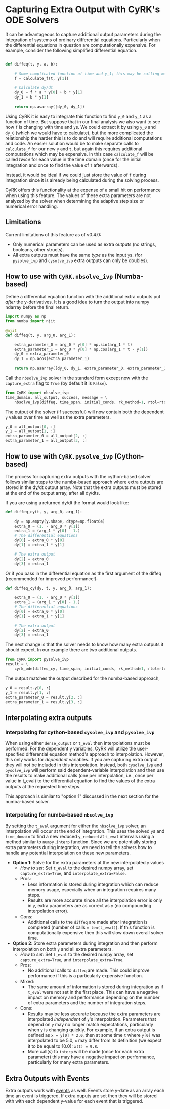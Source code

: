 # Capturing Extra Output with CyRK's ODE Solvers

It can be advantageous to capture additional output parameters during the integration of systems of ordinary differential equations.
Particularly when the differential equations in question are computationally expensive. For example, consider the following simplified differential equation.

```python

def diffeq(t, y, a, b):
    
    # Some complicated function of time and y_1; this may be calling many other inner functions.
    f = calculate_f(t, y[1])
    
    # Calculate dy/dt
    dy_0 = f * a * y[0] + b * y[1]
    dy_1 = b * y[1] 
    
    return np.asarray([dy_0, dy_1])
```

Using CyRK it is easy to integrate this function to find `y_0` and `y_1` as a function of time.
But suppose that in our final analysis we also want to see how `f` is changing with time and `y`s. We could extract it by using `y_0` and `dy_0` (which we would have to calculate), 
but the more complicated the relationship the harder this is to do and will require additional computations and code.
An easier solution would be to make separate calls to `calculate_f` for our new `y` and `t`, but again this requires additional computations which may be expensive.
In this case `calculate_f` will be called _twice_ for each value in the time domain (once for the initial integration and once to find the value of `f` afterwards). 

Instead, it would be ideal if we could just store the value of `f` during integration since it is already being calculated during the solving process.

CyRK offers this functionality at the expense of a small hit on performance when using this feature.
The values of these extra parameters are not analyzed by the solver when determining the adaptive step size or numerical error handling.

## Limitations

Current limitations of this feature as of v0.4.0:
- Only numerical parameters can be used as extra outputs (no strings, booleans, other structs).
- All extra outputs must have the same _type_ as the input `y`s. (for `pysolve_ivp` and `cysolve_ivp` extra outputs can only be doubles).

## How to use with `CyRK.nbsolve_ivp` (Numba-based)

Define a differential equation function with the additional extra outputs put _after_ the y-derivatives.
It is a good idea to turn the output into numpy ndarray before the final return.

```python
import numpy as np
from numba import njit

@njit
def diffeq(t, y, arg_0, arg_1):
    
    extra_parameter_0 = arg_0 * y[0] * np.sin(arg_1 * t)
    extra_parameter_1 = arg_0 * y[0] * np.cos(arg_1 * t - y[1])
    dy_0 = extra_parameter_0
    dy_1 = np.acos(extra_parameter_1)
    
    return np.asarray([dy_0, dy_1, extra_parameter_0, extra_parameter_1], dtype=y.dtype)
```

Call the `nbsolve_ivp` solver in the standard form except now with the `capture_extra` flag to `True` (by default it is `False`).

```python
from CyRK import nbsolve_ivp
time_domain, all_output, success, message = \
    nbsolve_ivp(diffeq, time_span, initial_conds, rk_method=1, rtol=rtol, atol=atol, capture_extra=True)
```

The output of the solver (if successful) will now contain both the dependent `y` values over time as well as the extra parameters.

```python
y_0 = all_output[0, :]
y_1 = all_output[1, :]
extra_parameter_0 = all_output[2, :]
extra_parameter_1 = all_output[3, :]
```

## How to use with `CyRK.pysolve_ivp` (Cython-based)

The process for capturing extra outputs with the cython-based solver follows similar steps to the numba-based approach where extra outputs are stored in the dy/dt output array.
Note that the extra outputs must be stored at the end of the output array, after all dy/dts.

If you are using a returned dy/dt the format would look like:

```python
def diffeq_cy(t, y, arg_0, arg_1):
    
    dy = np.empty(y.shape, dtype=np.float64)
    extra_0 = (1. - arg_0 * y[1])
    extra_1 = (arg_1 * y[0] - 1.)
    # The differential equations
    dy[0] = extra_0 * y[0]
    dy[1] = extra_1 * y[1]

    # The extra output
    dy[2] = extra_0
    dy[3] = extra_1
```

Or if you pass in the differential equation as the first argument of the diffeq (recommended for improved performance!):

```python
def diffeq_cy(dy, t, y, arg_0, arg_1):
    
    extra_0 = (1. - arg_0 * y[1])
    extra_1 = (arg_1 * y[0] - 1.)
    # The differential equations
    dy[0] = extra_0 * y[0]
    dy[1] = extra_1 * y[1]

    # The extra output
    dy[2] = extra_0
    dy[3] = extra_1
```

The next change is that the solver needs to know how many extra outputs it should expect. In our example there are two additional outputs.

```python
from CyRK import pysolve_ivp
result = \
    cyrk_ode(diffeq_cy, time_span, initial_conds, rk_method=1, rtol=rtol, atol=atol, num_extra=2)
```

The output matches the output described for the numba-based approach,

```python
y_0 = result.y[0, :]
y_1 = result.y[1, :]
extra_parameter_0 = result.y[2, :]
extra_parameter_1 = result.y[3, :]
```

## Interpolating extra outputs

### Interpolating for cython-based `cysolve_ivp` and `pysolve_ivp`

When using either `dense_output` or `t_eval` then interpolations must be performed. For the dependent y variables, CyRK will utilize the user-specified differential equation method's approach to interpolation. However, this only works for _dependent_ variables.
If you are capturing extra output they will not be included in this interpolation. Instead, both `cysolve_ivp` and `pysolve_ivp` will perform said dependent-variable interpolation and then use the results to make additional calls (one per interpolation, i.e., once per value in t_eval) to the differential equation to find the values of the extra outputs at the requested time steps.

This approach is similar to "option 1" discussed in the next section for the numba-based solver.

### Interpolating for numba-based `nbsolve_ivp`

By setting the `t_eval` argument for either the `nbsolve_ivp` solver, an interpolation will occur at the end of integration.
This uses the solved `y`s and `time_domain` to find a new reduced `y_reduced` at `t_eval` intervals using a method similar to `numpy.interp` function. 
Since we are potentially storing extra parameters during integration, we need to tell the solvers how to handle any potential interpolation on these new parameters.

- **Option 1**: Solve for the extra parameters at the new interpolated `y` values
  - _How to set_: Set `t_eval` to the desired numpy array, set `capture_extra=True`, and `interpolate_extra=False`.
  - Pros:
    - Less information is stored during integration which can reduce memory usage, especially when an integration requires many steps.
    - Results are more accurate since all the interpolation error is only in `y`, extra parameters are as correct as `y` (no compounding interpolation error).
  - Cons:
    - Additional calls to the `diffeq` are made after integration is completed (number of calls `= len(t_eval)`). If this function is computationally expensive then this will slow down overall solver time.
- **Option 2**: Store extra parameters during integration and then perform interpolation on both `y` and all extra parameters.
  - _How to set_: Set `t_eval` to the desired numpy array, set `capture_extra=True`, and `interpolate_extra=True`.
  - Pros:
    - No additional calls to `diffeq` are made. This could improve performance if this is a particularly expensive function.
  - Mixed:
    - The same amount of information is stored during integration as if `t_eval` were not set in the first place. This can have a negative impact on memory and performance depending on the number of extra parameters and the number of integration steps.
  - Cons:
    - Results may be less accurate because the extra parameters are interpolated _independent_ of `y`'s interpolation. Parameters that depend on `y` may no longer match expectations, particularly when `y` is changing quickly. For example, if an extra output is defined as `x = y[0] * 2.0`, then at some time `t` where `y[0]` was interpolated to be 5.0, `x` may differ from its definition (we expect it to be equal to 10.0): `x(t) = 9.8`.
    - More call(s) to `interp` will be made (once for each extra parameter) this may have a negative impact on performance, particularly for many extra parameters.

## Extra Outputs with Events
Extra outputs work with [events](Events) as well. Events store y-date as an array each time an event is triggered. 
If extra ouputs are set then they will be stored with with each dependent y-value for each event that is triggered.